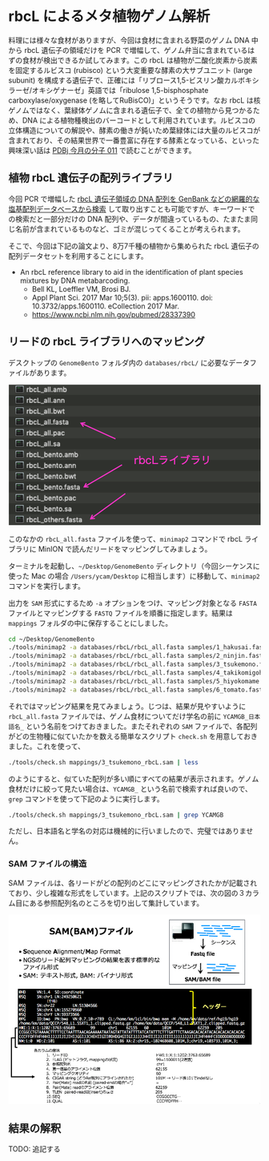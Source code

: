 # rbcL によるメタ植物ゲノム解析

料理には様々な食材がありますが、今回は食材に含まれる野菜のゲノム DNA 中から rbcL 遺伝子の領域だけを PCR で増幅して、ゲノム弁当に含まれているはずの食材が検出できるか試してみます。この rbcL は植物が二酸化炭素から炭素を固定するルビスコ (rubisco) という大変重要な酵素の大サブユニット (large subunit) を構成する遺伝子で、正確には「リブロース1,5-ビスリン酸カルボキシラーゼ/オキシゲナーゼ」英語では「ribulose 1,5-bisphosphate carboxylase/oxygenase (を略してRuBisCO)」というそうです。なお rbcL は核ゲノムではなく、葉緑体ゲノムに含まれる遺伝子で、全ての植物から見つかるため、DNA による植物種検出のバーコードとして利用されています。ルビスコの立体構造についての解説や、酵素の働きが鈍いため葉緑体には大量のルビスコが含まれており、その結果世界で一番豊富に存在する酵素となっている、といった興味深い話は [PDBj 今月の分子 011](https://pdbj.org/mom/11) で読むことができます。

## 植物 rbcL 遺伝子の配列ライブラリ

今回 PCR で増幅した [rbcL 遺伝子領域の DNA 配列を GenBank などの網羅的な塩基配列データベースから検索](https://www.ncbi.nlm.nih.gov/nuccore/?term=rbcL) して取り出すことも可能ですが、キーワードでの検索だと一部分だけの DNA 配列や、データが間違っているもの、たまたま同じ名前が含まれているものなど、ゴミが混じってくることが考えられます。

そこで、今回は下記の論文より、8万7千種の植物から集められた rbcL 遺伝子の配列データセットを利用することにします。

* An rbcL reference library to aid in the identification of plant species mixtures by DNA metabarcoding.
  * Bell KL, Loeffler VM, Brosi BJ.
  * Appl Plant Sci. 2017 Mar 10;5(3). pii: apps.1600110. doi: 10.3732/apps.1600110. eCollection 2017 Mar.
  * https://www.ncbi.nlm.nih.gov/pubmed/28337390

## リードの rbcL ライブラリへのマッピング

デスクトップの `GenomeBento` フォルダ内の `databases/rbcL/` に必要なデータファイルがあります。

![rbcL data file list](images/rbcL_data.png)

このなかの `rbcL_all.fasta` ファイルを使って、`minimap2` コマンドで rbcL ライブラリに MinION で読んだリードをマッピングしてみましょう。

ターミナルを起動し、`~/Desktop/GenomeBento` ディレクトリ（今回シーケンスに使った Mac の場合 `/Users/ycam/Desktop` に相当します）に移動して、`minimap2` コマンドを実行します。

出力を `SAM` 形式にするため `-a` オプションをつけ、マッピング対象となる `FASTA` ファイルとマッピングする `FASTQ` ファイルを順番に指定します。結果は `mappings` フォルダの中に保存することにしました。

```sh
cd ~/Desktop/GenomeBento
./tools/minimap2 -a databases/rbcL/rbcL_all.fasta samples/1_hakusai.fastq       > mappings/1_hakusai_rbcL.sam
./tools/minimap2 -a databases/rbcL/rbcL_all.fasta samples/2_ninjin.fastq        > mappings/2_ninjin_rbcL.sam
./tools/minimap2 -a databases/rbcL/rbcL_all.fasta samples/3_tsukemono.fastq     > mappings/3_tsukemono_rbcL.sam
./tools/minimap2 -a databases/rbcL/rbcL_all.fasta samples/4_takikomigohan.fastq > mappings/4_takikomigohan_rbcL.sam
./tools/minimap2 -a databases/rbcL/rbcL_all.fasta samples/5_hiyokomame.fastq    > mappings/5_hiyokomame_rbcL.sam
./tools/minimap2 -a databases/rbcL/rbcL_all.fasta samples/6_tomato.fastq        > mappings/6_tomato_rbcL.sam
```

それではマッピング結果を見てみましょう。じつは、結果が見やすいように `rbcL_all.fasta` ファイルでは、ゲノム食材についてだけ学名の前に `YCAMGB_日本語名_` という名前をつけておきました。またそれぞれの `SAM` ファイルで、各配列がどの生物種に似ていたかを数える簡単なスクリプト `check.sh` を用意しておきました。これを使って、

```sh
./tools/check.sh mappings/3_tsukemono_rbcL.sam | less
```

のようにすると、似ていた配列が多い順にすべての結果が表示されます。ゲノム食材だけに絞って見たい場合は、`YCAMGB_` という名前で検索すれば良いので、`grep` コマンドを使って下記のように実行します。

```sh
./tools/check.sh mappings/3_tsukemono_rbcL.sam | grep YCAMGB
```

ただし、日本語名と学名の対応は機械的に行いましたので、完璧ではありません。

### SAM ファイルの構造

SAM ファイルは、各リードがどの配列のどこにマッピングされたかが記載されており、少し複雑な形式をしています。上記のスクリプトでは、次の図の３カラム目にある参照配列名のところを切り出して集計しています。

![SAM format](images/SAM-format.png)

## 結果の解釈

TODO: 追記する
